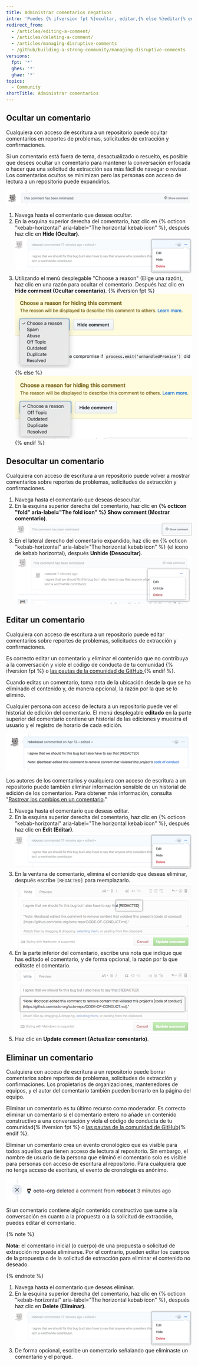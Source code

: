 ```yaml
---
title: Administrar comentarios negativos
intro: 'Puedes {% ifversion fpt %}ocultar, editar,{% else %}editar{% endif %} o eliminar comentarios sobre reportes de problemas, solicitudes de extracción y confirmaciones.'
redirect_from:
  - /articles/editing-a-comment/
  - /articles/deleting-a-comment/
  - /articles/managing-disruptive-comments
  - /github/building-a-strong-community/managing-disruptive-comments
versions:
  fpt: '*'
  ghes: '*'
  ghae: '*'
topics:
  - Community
shortTitle: Administrar comentarios
---
```


## Ocultar un comentario

Cualquiera con acceso de escritura a un repositorio puede ocultar comentarios en reportes de problemas, solicitudes de extracción y confirmaciones.

Si un comentario está fuera de tema, desactualizado o resuelto, es posible que desees ocultar un comentario para mantener la conversación enfocada o hacer que una solicitud de extracción sea más fácil de navegar o revisar. Los comentarios ocultos se minimizan pero las personas con acceso de lectura a un repositorio puede expandirlos.

![Contenido minimizado](/assets/images/help/repository/hidden-comment.png)

1. Navega hasta el comentario que deseas ocultar.
2. En la esquina superior derecha del comentario, haz clic en {% octicon "kebab-horizontal" aria-label="The horizontal kebab icon" %}, después haz clic en **Hide (Ocultar)**. ![El ícono de kebab horizontal y el menú de moderación de comentario que muestra las opciones Editar, Ocultar y Eliminar](/assets/images/help/repository/comment-menu.png)
3. Utilizando el menú desplegable "Choose a reason" (Elige una razón), haz clic en una razón para ocultar el comentario. Después haz clic en **Hide comment (Ocultar comentario)**.
  {% ifversion fpt %}
  ![Elija la razón para ocultar el menú desplegable de comentarios](/assets/images/help/repository/choose-reason-for-hiding-comment.png)
  {% else %}
  ![Elija la razón para ocultar el menú desplegable de comentarios](/assets/images/help/repository/choose-reason-for-hiding-comment-ghe.png)
  {% endif %}

## Desocultar un comentario

Cualquiera con acceso de escritura a un repositorio puede volver a mostrar comentarios sobre reportes de problemas, solicitudes de extracción y confirmaciones.

1. Navega hasta el comentario que deseas desocultar.
2. En la esquina superior derecha del comentario, haz clic en **{% octicon "fold" aria-label="The fold icon" %} Show comment (Mostrar comentario)**. ![Mostrar el texto del comentario](/assets/images/help/repository/hidden-comment-show.png)
3. En el lateral derecho del comentario expandido, haz clic en {% octicon "kebab-horizontal" aria-label="The horizontal kebab icon" %} (el ícono de kebab horizontal), después **Unhide (Desocultar)**. ![El ícono de kebab horizontal y el menú de moderación de comentario que muestra las opciones Editar, Desocultar y Eliminar](/assets/images/help/repository/comment-menu-hidden.png)

## Editar un comentario

Cualquiera con acceso de escritura a un repositorio puede editar comentarios sobre reportes de problemas, solicitudes de extracción y confirmaciones.

Es correcto editar un comentario y eliminar el contenido que no contribuya a la conversación y viole el código de conducta de tu comunidad {% ifversion fpt %} o [las pautas de la comunidad de GitHub ](/articles/github-community-guidelines){% endif %}.

Cuando editas un comentario, toma nota de la ubicación desde la que se ha eliminado el contenido y, de manera opcional, la razón por la que se lo eliminó.

Cualquier persona con acceso de lectura a un repositorio puede ver el historial de edición del comentario. El menú desplegable **editado** en la parte superior del comentario contiene un historial de las ediciones y muestra el usuario y el registro de horario de cada edición.

![Comentario con nota adicional que el contenido fue redactado](/assets/images/help/repository/content-redacted-comment.png)

Los autores de los comentarios y cualquiera con acceso de escritura a un repositorio puede también eliminar información sensible de un historial de edición de los comentarios. Para obtener más información, consulta "[Rastrear los cambios en un comentario](/communities/moderating-comments-and-conversations/tracking-changes-in-a-comment)."

1. Navega hasta el comentario que deseas editar.
2. En la esquina superior derecha del comentario, haz clic en {% octicon "kebab-horizontal" aria-label="The horizontal kebab icon" %}, después haz clic en **Edit (Editar)**. ![El ícono de kebab horizontal y el menú de moderación de comentario que muestra las opciones Editar, Ocultar, Eliminar e Informar](/assets/images/help/repository/comment-menu.png)
3. En la ventana de comentario, elimina el contenido que deseas eliminar, después escribe `[REDACTED]` para reemplazarlo. ![Ventana de comentario con contenido redactado](/assets/images/help/issues/redacted-content-comment.png)
4. En la parte inferior del comentario, escribe una nota que indique que has editado el comentario, y de forma opcional, la razón por la que editaste el comentario. ![Ventana de comentario con nota adicional que indica que el contenido fue redactado](/assets/images/help/issues/note-content-redacted-comment.png)
5. Haz clic en **Update comment (Actualizar comentario)**.

## Eliminar un comentario

Cualquiera con acceso de escritura a un repositorio puede borrar comentarios sobre reportes de problemas, solicitudes de extracción y confirmaciones. Los propietarios de organizaciones, mantenedores de equipos, y el autor del comentario también pueden borrarlo en la página del equipo.

Eliminar un comentario es tu último recurso como moderador. Es correcto eliminar un comentario si el comentario entero no añade un contenido constructivo a una conversación y viola el código de conducta de tu comunidad{% ifversion fpt %} o [las pautas de la comunidad de GitHub](/articles/github-community-guidelines){% endif %}.

Eliminar un comentario crea un evento cronológico que es visible para todos aquellos que tienen acceso de lectura al repositorio. Sin embargo, el nombre de usuario de la persona que eliminó el comentario solo es visible para personas con acceso de escritura al repositorio. Para cualquiera que no tenga acceso de escritura, el evento de cronología es anónimo.

![Evento cronológico anónimo para un comentario eliminado](/assets/images/help/issues/anonymized-timeline-entry-for-deleted-comment.png)

Si un comentario contiene algún contenido constructivo que sume a la conversación en cuanto a la propuesta o a la solicitud de extracción, puedes editar el comentario.

{% note %}

**Nota:** el comentario inicial (o cuerpo) de una propuesta o solicitud de extracción no puede eliminarse. Por el contrario, pueden editar los cuerpos de la propuesta o de la solicitud de extracción para eliminar el contenido no deseado.

{% endnote %}

1. Navega hasta el comentario que deseas eliminar.
2. En la esquina superior derecha del comentario, haz clic en {% octicon "kebab-horizontal" aria-label="The horizontal kebab icon" %}, después haz clic en **Delete (Eliminar)**. ![El ícono de kebab horizontal y el menú de moderación de comentario que muestra las opciones Editar, Ocultar, Eliminar e Informar](/assets/images/help/repository/comment-menu.png)
3. De forma opcional, escribe un comentario señalando que eliminaste un comentario y el porqué.
